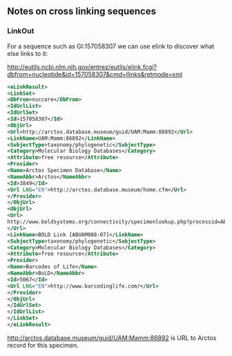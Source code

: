 

## Notes on cross linking sequences

### LinkOut

For a sequence such as GI:157058307 we can use elink to discover what else links to it:

http://eutils.ncbi.nlm.nih.gov/entrez/eutils/elink.fcgi?dbfrom=nucleotide&id=157058307&cmd=llinks&retmode=xml

```xml
<eLinkResult>
<LinkSet>
<DbFrom>nuccore</DbFrom>
<IdUrlList>
<IdUrlSet>
<Id>157058307</Id>
<ObjUrl>
<Url>http://arctos.database.museum/guid/UAM:Mamm:86892</Url>
<LinkName>UAM:Mamm:86892</LinkName>
<SubjectType>taxonomy/phylogenetic</SubjectType>
<Category>Molecular Biology Databases</Category>
<Attribute>free resource</Attribute>
<Provider>
<Name>Arctos Specimen Database</Name>
<NameAbbr>Arctos</NameAbbr>
<Id>3849</Id>
<Url LNG="EN">http://arctos.database.museum/home.cfm</Url>
</Provider>
</ObjUrl>
<ObjUrl>
<Url>
http://www.boldsystems.org/connectivity/specimenlookup.php?processid=ABUAM088-07
</Url>
<LinkName>BOLD Link [ABUAM088-07]</LinkName>
<SubjectType>taxonomy/phylogenetic</SubjectType>
<Category>Molecular Biology Databases</Category>
<Attribute>free resource</Attribute>
<Provider>
<Name>Barcodes of Life</Name>
<NameAbbr>BoLD</NameAbbr>
<Id>5067</Id>
<Url LNG="EN">http://www.barcodinglife.com/</Url>
</Provider>
</ObjUrl>
</IdUrlSet>
</IdUrlList>
</LinkSet>
</eLinkResult>
```

http://arctos.database.museum/guid/UAM:Mamm:86892 is URL to Arctos record for this specimen.








